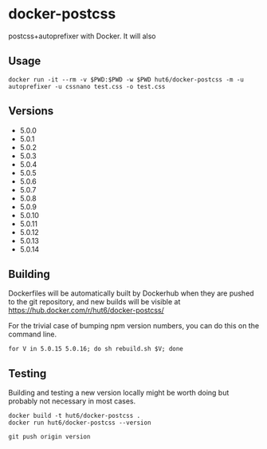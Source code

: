 # docker-postcss

postcss+autoprefixer with Docker. It will also

## Usage

    docker run -it --rm -v $PWD:$PWD -w $PWD hut6/docker-postcss -m -u autoprefixer -u cssnano test.css -o test.css

## Versions
 - 5.0.0
 - 5.0.1
 - 5.0.2
 - 5.0.3
 - 5.0.4
 - 5.0.5
 - 5.0.6
 - 5.0.7
 - 5.0.8
 - 5.0.9
 - 5.0.10
 - 5.0.11
 - 5.0.12
 - 5.0.13
 - 5.0.14

## Building
Dockerfiles will be automatically built by Dockerhub when they are pushed to the git repository, and new builds will be visible at https://hub.docker.com/r/hut6/docker-postcss/

For the trivial case of bumping npm version numbers, you can do this on the command line.

    for V in 5.0.15 5.0.16; do sh rebuild.sh $V; done
    
## Testing

Building and testing a new version locally might be worth doing but probably not necessary in most cases. 

    docker build -t hut6/docker-postcss .
    docker run hut6/docker-postcss --version

    git push origin version
    
